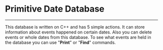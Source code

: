 # Primitive Date Database
---
This database is written on C++ and has 5 simple actions. It can store information about events happened on certain dates. Also you can delete events or whole dates from this database. To see what events are held in the database you can use "**Print**" or "**Find**" commands.
